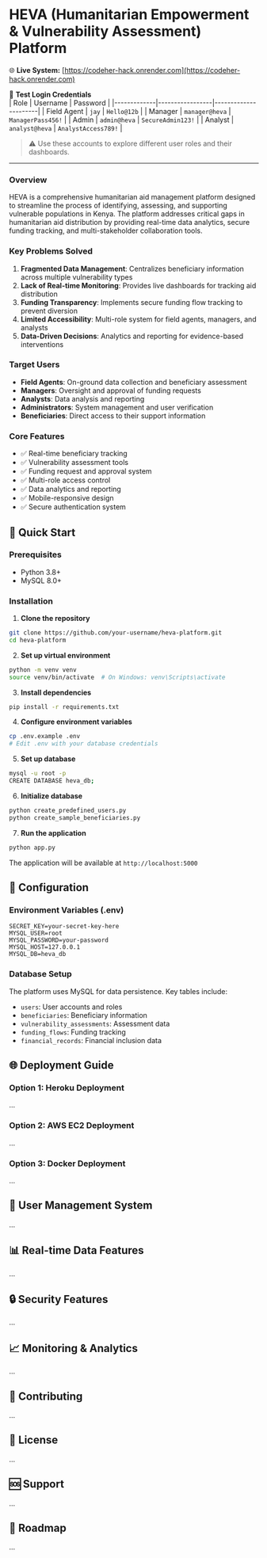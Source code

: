 # HEVA (Humanitarian Empowerment & Vulnerability Assessment) Platform

🌐 **Live System:** [https://codeher-hack.onrender.com](https://codeher-hack.onrender.com)

🔐 **Test Login Credentials**  
| Role        | Username        | Password             |
|-------------|-----------------|----------------------|
| Field Agent | `jay`           | `Hello@12b`          |
| Manager     | `manager@heva`  | `ManagerPass456!`    |
| Admin       | `admin@heva`    | `SecureAdmin123!`    |
| Analyst     | `analyst@heva`  | `AnalystAccess789!`  |

> ⚠️ Use these accounts to explore different user roles and their dashboards.

---

### Overview
HEVA is a comprehensive humanitarian aid management platform designed to streamline the process of identifying, assessing, and supporting vulnerable populations in Kenya. The platform addresses critical gaps in humanitarian aid distribution by providing real-time data analytics, secure funding tracking, and multi-stakeholder collaboration tools.

### Key Problems Solved
1. **Fragmented Data Management**: Centralizes beneficiary information across multiple vulnerability types
2. **Lack of Real-time Monitoring**: Provides live dashboards for tracking aid distribution
3. **Funding Transparency**: Implements secure funding flow tracking to prevent diversion
4. **Limited Accessibility**: Multi-role system for field agents, managers, and analysts
5. **Data-Driven Decisions**: Analytics and reporting for evidence-based interventions

### Target Users
- **Field Agents**: On-ground data collection and beneficiary assessment
- **Managers**: Oversight and approval of funding requests
- **Analysts**: Data analysis and reporting
- **Administrators**: System management and user verification
- **Beneficiaries**: Direct access to their support information

### Core Features
- ✅ Real-time beneficiary tracking
- ✅ Vulnerability assessment tools
- ✅ Funding request and approval system
- ✅ Multi-role access control
- ✅ Data analytics and reporting
- ✅ Mobile-responsive design
- ✅ Secure authentication system

## 🚀 Quick Start

### Prerequisites
- Python 3.8+
- MySQL 8.0+

### Installation

1. **Clone the repository**
```bash
git clone https://github.com/your-username/heva-platform.git
cd heva-platform
```

2. **Set up virtual environment**
```bash
python -m venv venv
source venv/bin/activate  # On Windows: venv\Scripts\activate
```

3. **Install dependencies**
```bash
pip install -r requirements.txt
```

4. **Configure environment variables**
```bash
cp .env.example .env
# Edit .env with your database credentials
```

5. **Set up database**
```bash
mysql -u root -p
CREATE DATABASE heva_db;
```

6. **Initialize database**
```bash
python create_predefined_users.py
python create_sample_beneficiaries.py
```

7. **Run the application**
```bash
python app.py
```

The application will be available at `http://localhost:5000`

## 🔧 Configuration

### Environment Variables (.env)
```env
SECRET_KEY=your-secret-key-here
MYSQL_USER=root
MYSQL_PASSWORD=your-password
MYSQL_HOST=127.0.0.1
MYSQL_DB=heva_db
```

### Database Setup
The platform uses MySQL for data persistence. Key tables include:
- `users`: User accounts and roles
- `beneficiaries`: Beneficiary information
- `vulnerability_assessments`: Assessment data
- `funding_flows`: Funding tracking
- `financial_records`: Financial inclusion data

## 🌐 Deployment Guide

### Option 1: Heroku Deployment
...

### Option 2: AWS EC2 Deployment
...

### Option 3: Docker Deployment
...

## 🔐 User Management System
...

## 📊 Real-time Data Features
...

## 🔒 Security Features
...

## 📈 Monitoring & Analytics
...

## 🤝 Contributing
...

## 📄 License
...

## 🆘 Support
...

## 🚀 Roadmap
...
